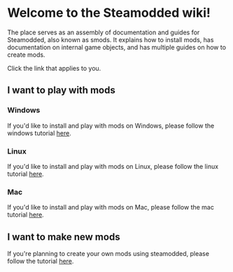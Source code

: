 # Welcome to the Steamodded wiki!
The place serves as an assembly of documentation and guides for Steamodded, also known as smods. It explains how to install mods, has documentation on internal game objects, and has multiple guides on how to create mods.

Click the link that applies to you.

## I want to play with mods
### Windows
If you'd like to install and play with mods on Windows, please follow the windows tutorial [here](https://github.com/Steamodded/smods/wiki/Installing-Steamodded-windows).
### Linux
If you'd like to install and play with mods on Linux, please follow the linux tutorial [here](https://github.com/Steamodded/smods/wiki/Installing-Steamodded-linux).
### Mac
If you'd like to install and play with mods on Mac, please follow the mac tutorial [here](https://github.com/Steamodded/smods/wiki/Installing-Steamodded-mac).

## I want to make new mods
If you're planning to create your own mods using steamodded, please follow the tutorial [here](https://github.com/Steamodded/smods/wiki/Your-First-Mod).
